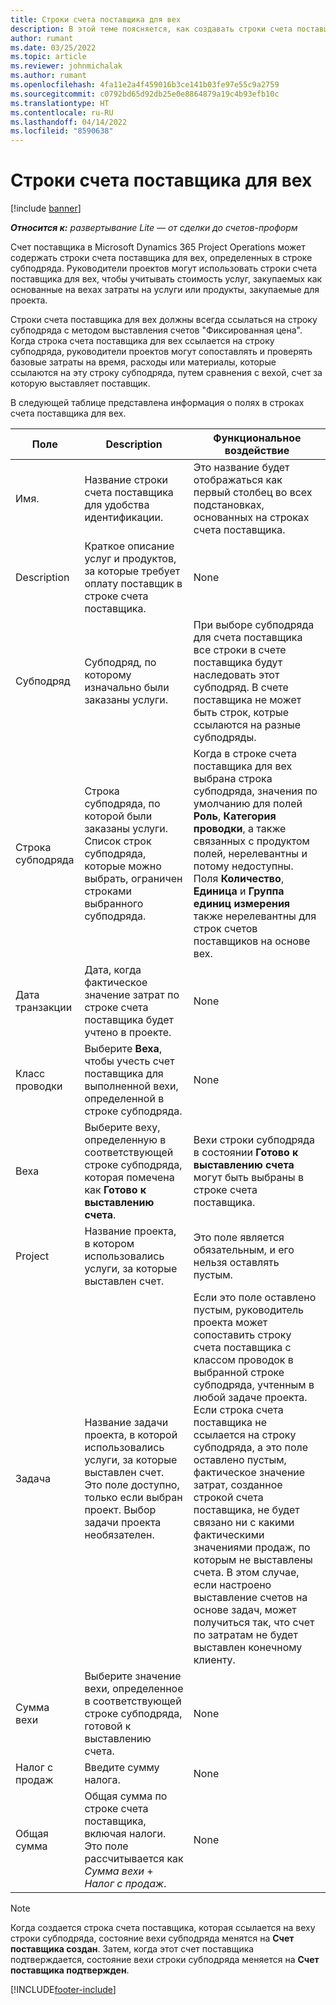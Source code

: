 ```yaml
---
title: Строки счета поставщика для вех
description: В этой теме поясняется, как создавать строки счета поставщика для вех в субподряде.
author: rumant
ms.date: 03/25/2022
ms.topic: article
ms.reviewer: johnmichalak
ms.author: rumant
ms.openlocfilehash: 4fa11e2a4f459016b3ce141b03fe97e55c9a2759
ms.sourcegitcommit: c0792bd65d92db25e0e8864879a19c4b93efb10c
ms.translationtype: HT
ms.contentlocale: ru-RU
ms.lasthandoff: 04/14/2022
ms.locfileid: "8590638"
---
```

# <a name="vendor-invoice-lines-for-milestones"></a>Строки счета поставщика для вех

[!include [banner](../../includes/dataverse-preview.md)]

_**Относится к:** развертывание Lite — от сделки до счетов-проформ_

Счет поставщика в Microsoft Dynamics 365 Project Operations может содержать строки счета поставщика для вех, определенных в строке субподряда. Руководители проектов могут использовать строки счета поставщика для вех, чтобы учитывать стоимость услуг, закупаемых как основанные на вехах затраты на услуги или продукты, закупаемые для проекта.

Строки счета поставщика для вех должны всегда ссылаться на строку субподряда с методом выставления счетов "Фиксированная цена". Когда строка счета поставщика для вех ссылается на строку субподряда, руководители проектов могут сопоставлять и проверять базовые затраты на время, расходы или материалы, которые ссылаются на эту строку субподряда, путем сравнения с вехой, счет за которую выставляет поставщик.

В следующей таблице представлена информация о полях в строках счета поставщика для вех.

| Поле | Description | Функциональное воздействие |
| --- | --- | --- |
| Имя. | Название строки счета поставщика для удобства идентификации. | Это название будет отображаться как первый столбец во всех подстановках, основанных на строках счета поставщика. |
| Description | Краткое описание услуг и продуктов, за которые требует оплату поставщик в строке счета поставщика. | None |
| Субподряд | Субподряд, по которому изначально были заказаны услуги. | При выборе субподряда для счета поставщика все строки в счете поставщика будут наследовать этот субподряд. В счете поставщика не может быть строк, котрые ссылаются на разные субподряды. |
| Строка субподряда | Строка субподряда, по которой были заказаны услуги. Список строк субподряда, которые можно выбрать, ограничен строками выбранного субподряда. | Когда в строке счета поставщика для вех выбрана строка субподряда, значения по умолчанию для полей **Роль**, **Категория проводки**, а также связанных с продуктом полей, нерелевантны и потому недоступны. Поля **Количество**, **Единица** и **Группа единиц измерения** также нерелевантны для строк счетов поставщиков на основе вех. |
| Дата транзакции | Дата, когда фактическое значение затрат по строке счета поставщика будет учтено в проекте. | None |
| Класс проводки | Выберите **Веха**, чтобы учесть счет поставщика для выполненной вехи, определенной в строке субподряда. | None |
| Веха | Выберите веху, определенную в соответствующей строке субподряда, которая помечена как **Готово к выставлению счета**. | Вехи строки субподряда в состоянии **Готово к выставлению счета** могут быть выбраны в строке счета поставщика. |
| Project | Название проекта, в котором использовались услуги, за которые выставлен счет. | Это поле является обязательным, и его нельзя оставлять пустым. |
| Задача | Название задачи проекта, в которой использовались услуги, за которые выставлен счет. Это поле доступно, только если выбран проект. Выбор задачи проекта необязателен. | Если это поле оставлено пустым, руководитель проекта может сопоставить строку счета поставщика с классом проводок в выбранной строке субподряда, учтенным в любой задаче проекта. Если строка счета поставщика не ссылается на строку субподряда, а это поле оставлено пустым, фактическое значение затрат, созданное строкой счета поставщика, не будет связано ни с какими фактическими значениями продаж, по которым не выставлены счета. В этом случае, если настроено выставление счетов на основе задач, может получиться так, что счет по затратам не будет выставлен конечному клиенту. |
| Сумма вехи | Выберите значение вехи, определенное в соответствующей строке субподряда, готовой к выставлению счета. | None |
| Налог с продаж | Введите сумму налога. | None |
| Общая сумма | Общая сумма по строке счета поставщика, включая налоги. Это поле рассчитывается как *Сумма вехи* +  *Налог с продаж*. | None |

> [!NOTE]
> Когда создается строка счета поставщика, которая ссылается на веху строки субподряда, состояние вехи субподряда менятся на **Счет поставщика создан**. Затем, когда этот счет поставщика подтверждается, состояние вехи строки субподряда меняется на **Счет поставщика подтвержден**.

[!INCLUDE[footer-include](../../includes/footer-banner.md)]
